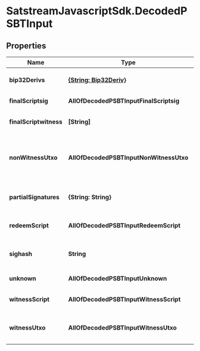 # SatstreamJavascriptSdk.DecodedPSBTInput

## Properties
Name | Type | Description | Notes
------------ | ------------- | ------------- | -------------
**bip32Derivs** | [**{String: Bip32Deriv}**](Bip32Deriv.md) | The BIP32 derivation paths | [optional] 
**finalScriptsig** | **AllOfDecodedPSBTInputFinalScriptsig** | The final script sig | [optional] 
**finalScriptwitness** | **[String]** | The final script witness | [optional] 
**nonWitnessUtxo** | **AllOfDecodedPSBTInputNonWitnessUtxo** | Decoded network transaction for non-witness UTXOs | [optional] 
**partialSignatures** | **{String: String}** | The public key and signature pairs | [optional] 
**redeemScript** | **AllOfDecodedPSBTInputRedeemScript** | The redeem script | [optional] 
**sighash** | **String** | The sighash type to be used | [optional] 
**unknown** | **AllOfDecodedPSBTInputUnknown** | Unknown fields | [optional] 
**witnessScript** | **AllOfDecodedPSBTInputWitnessScript** | The witness script | [optional] 
**witnessUtxo** | **AllOfDecodedPSBTInputWitnessUtxo** | Transaction output for witness UTXOs | [optional] 
